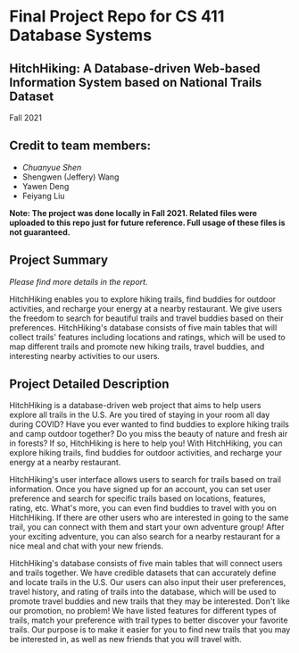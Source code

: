 # Final Project Repo for CS 411 Database Systems
## HitchHiking: A Database-driven Web-based Information System based on National Trails Dataset
Fall 2021

## Credit to team members:
- _Chuanyue Shen_
- Shengwen (Jeffery) Wang
- Yawen Deng
- Feiyang Liu

**Note: The project was done locally in Fall 2021. Related files were uploaded to this repo just for future reference. Full usage of these files is not guaranteed.**

## Project Summary
_Please find more details in the report._

HitchHiking enables you to explore hiking trails, find buddies for outdoor activities, and recharge your energy at a nearby restaurant. We give users the freedom to search for beautiful trails and travel buddies based on their preferences. HitchHiking's database consists of five main tables that will collect trails' features including locations and ratings, which will be used to map different trails and promote new hiking trails, travel buddies, and interesting nearby activities to our users.

## Project Detailed Description
HitchHiking is a database-driven web project that aims to help users explore all trails in the U.S. Are you tired of staying in your room all day during COVID? Have you ever wanted to find buddies to explore hiking trails and camp outdoor together? Do you miss the beauty of nature and fresh air in forests? If so, HitchHiking is here to help you! With HitchHiking, you can explore hiking trails, find buddies for outdoor activities, and recharge your energy at a nearby restaurant.

HitchHiking's user interface allows users to search for trails based on trail information. Once you have signed up for an account, you can set user preference and search for specific trails based on locations, features, rating, etc. What's more, you can even find buddies to travel with you on HitchHiking. If there are other users who are interested in going to the same trail, you can connect with them and start your own adventure group! After your exciting adventure, you can also search for a nearby restaurant for a nice meal and chat with your new friends.

HitchHiking's database consists of five main tables that will connect users and trails together. We have credible datasets that can accurately define and locate trails in the U.S. Our users can also input their user preferences, travel history, and rating of trails into the database, which will be used to promote travel buddies and new trails that they may be interested. Don't like our promotion, no problem! We have listed features for different types of trails, match your preference with trail types to better discover your favorite trails. Our purpose is to make it easier for you to find new trails that you may be interested in, as well as new friends that you will travel with.
